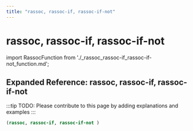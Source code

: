 ```yaml
---
title: "rassoc, rassoc-if, rassoc-if-not"
---
```


# rassoc, rassoc-if, rassoc-if-not

import RassocFunction from './_rassoc_rassoc-if_rassoc-if-not_function.md';

<RassocFunction />

## Expanded Reference: rassoc, rassoc-if, rassoc-if-not

:::tip
TODO: Please contribute to this page by adding explanations and examples
:::

```lisp
(rassoc, rassoc-if, rassoc-if-not )
```
